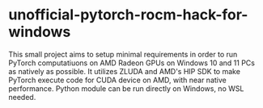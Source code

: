 # unofficial-pytorch-rocm-hack-for-windows
This small project aims to setup minimal requirements in order to run PyTorch computatiuons on AMD Radeon GPUs on Windows 10 and 11 PCs as natively as possible. It utilizes ZLUDA and AMD's HIP SDK to make PyTorch execute code for CUDA device on AMD, with near native performance. Python module can be run directly on Windows, no WSL needed.
